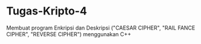 # Tugas-Kripto-4
Membuat program Enkripsi dan Deskripsi ("CAESAR CIPHER", "RAIL FANCE CIPHER", "REVERSE CIPHER") menggunakan C++
